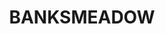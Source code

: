 ---
lastmod: '2025-04-06T06:05:20+00:00'
latitude: -33.946923
layout: suburb
longitude: 151.207285
postcode: '2019'
state: NSW
title: BANKSMEADOW
url: /nsw/banksmeadow/
---